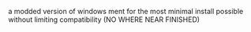 a modded version of windows ment for the most minimal install possible without limiting compatibility (NO WHERE NEAR FINISHED)
